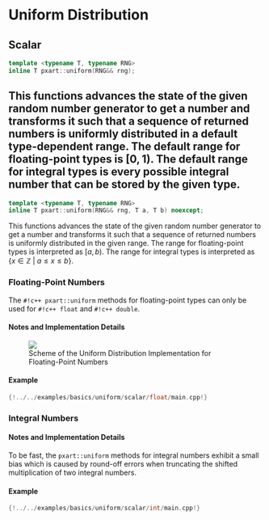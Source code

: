 # Uniform Distribution
## Scalar
```c++
template <typename T, typename RNG>
inline T pxart::uniform(RNG&& rng);
```
This functions advances the state of the given random number generator to get a number and transforms it such that a sequence of returned numbers is uniformly distributed in a default type-dependent range.
The default range for floating-point types is $[0,1)$.
The default range for integral types is every possible integral number that can be stored by the given type.
---

```c++
template <typename T, typename RNG>
inline T pxart::uniform(RNG&& rng, T a, T b) noexcept;
```
This functions advances the state of the given random number generator to get a number and transforms it such that a sequence of returned numbers is uniformly distributed in the given range.
The range for floating-point types is interpreted as $[a,b)$.
The range for integral types is interpreted as $\{x\in\mathbb{Z} \ | \ a\leq x \leq b\}$.

### Floating-Point Numbers
The `#!c++ pxart::uniform` methods for floating-point types can only be used for `#!c++ float` and `#!c++ double`.

#### Notes and Implementation Details
<figure>
    <img src="../../../images/uniform_implementation_scheme.png" />
    <figcaption>Scheme of the Uniform Distribution Implementation for Floating-Point Numbers</figcaption>
</figure>

#### Example
```c++
{!../../examples/basics/uniform/scalar/float/main.cpp!}
```

### Integral Numbers
#### Notes and Implementation Details
To be fast, the `pxart::uniform` methods for integral numbers exhibit a small bias which is caused by round-off errors when truncating the shifted multiplication of two integral numbers.

#### Example
```c++
{!../../examples/basics/uniform/scalar/int/main.cpp!}
```
